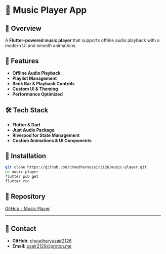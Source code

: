 # 🎵 Music Player App

## 📌 Overview
A **Flutter-powered music player** that supports offline audio playback with a modern UI and smooth animations.

## 🚀 Features
- **Offline Audio Playback**
- **Playlist Management**
- **Seek Bar & Playback Controls**
- **Custom UI & Theming**
- **Performance Optimized**

## 🛠 Tech Stack
- **Flutter & Dart**
- **Just Audio Package**
- **Riverpod for State Management**
- **Custom Animations & UI Components**

## 🔧 Installation
```sh
git clone https://github.com/choudharyuzair2126/music-player.git
cd music-player
flutter pub get
flutter run
```

## 🔗 Repository
[GitHub - Music Player](https://github.com/choudharyuzair2126/music-player)

---

## 📢 Contact
- **GitHub:** [choudharyuzair2126](https://github.com/choudharyuzair2126)
- **Email:** [uzair2126@proton.me](uzair2126@proton.me)
